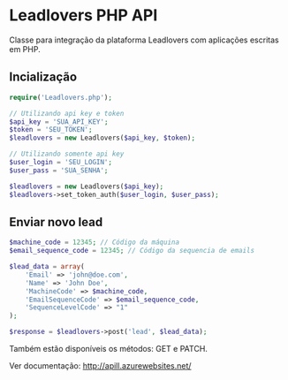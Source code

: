 # Leadlovers PHP API

Classe para integração da plataforma Leadlovers com aplicações escritas em PHP.

## Incialização

```php
require('Leadlovers.php');

// Utilizando api key e token
$api_key = 'SUA_API_KEY';
$token = 'SEU_TOKEN';
$leadlovers = new Leadlovers($api_key, $token);

// Utilizando somente api key
$user_login = 'SEU_LOGIN';
$user_pass = 'SUA_SENHA';

$leadlovers = new Leadlovers($api_key);
$leadlovers->set_token_auth($user_login, $user_pass);
```

## Enviar novo lead
```php
$machine_code = 12345; // Código da máquina
$email_sequence_code = 12345; // Código da sequencia de emails

$lead_data = array(
	'Email' => 'john@doe.com', 
	'Name' => 'John Doe', 
	'MachineCode' => $machine_code, 
	'EmailSequenceCode' => $email_sequence_code, 
	'SequenceLevelCode' => "1"
);

$response = $leadlovers->post('lead', $lead_data);
```

Também estão disponíveis os métodos: GET e PATCH.

Ver documentação: http://apill.azurewebsites.net/